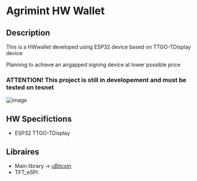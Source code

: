 # Agrimint HW Wallet
## Description
This is a HWwallet developed using ESP32 device based on TTGO-TDisplay device

Planning to achieve an airgapped signing device at lower possible price 

### ATTENTION! This project is still in developement and must be tested on tesnet

![image](https://github.com/agrimint/hardwareWallet/blob/main/IMAGES/agrimint4.jpg)


## HW Specifictions
- ESP32 TTGO-TDisplay


## Libraires
- Main library -> <a href="https://www.arduino.cc/reference/en/libraries/ubitcoin/">uBitcoin</a>
- TFT_eSPI

